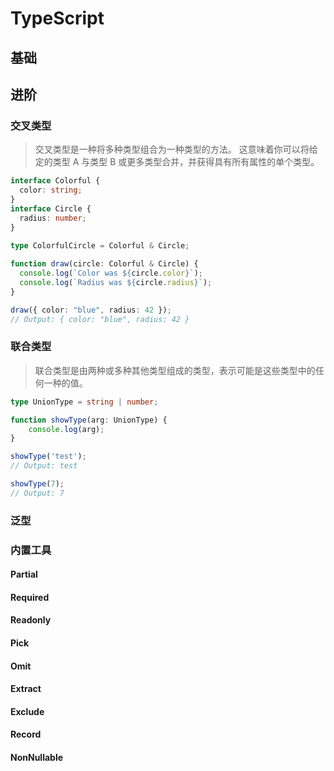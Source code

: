# TypeScript

## 基础

## 进阶

### 交叉类型

> 交叉类型是一种将多种类型组合为一种类型的方法。 这意味着你可以将给定的类型 A 与类型 B 或更多类型合并，并获得具有所有属性的单个类型。

```ts
interface Colorful {
  color: string;
}
interface Circle {
  radius: number;
}
 
type ColorfulCircle = Colorful & Circle;

function draw(circle: Colorful & Circle) {
  console.log(`Color was ${circle.color}`);
  console.log(`Radius was ${circle.radius}`);
}

draw({ color: "blue", radius: 42 });
// Output: { color: "blue", radius: 42 }              
```

### 联合类型

> 联合类型是由两种或多种其他类型组成的类型，表示可能是这些类型中的任何一种的值。

```ts
type UnionType = string | number;

function showType(arg: UnionType) {
    console.log(arg);
}

showType('test');
// Output: test

showType(7);
// Output: 7
```

### 泛型

### 内置工具

#### Partial

#### Required

#### Readonly

#### Pick

#### Omit

#### Extract

#### Exclude

#### Record

#### NonNullable
